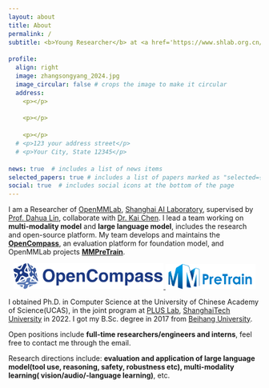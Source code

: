 ```yaml
---
layout: about
title: About
permalink: /
subtitle: <b>Young Researcher</b> at <a href='https://www.shlab.org.cn/'>Shanghai AI Laboratory</a>, Shanghai, China.

profile:
  align: right
  image: zhangsongyang_2024.jpg
  image_circular: false # crops the image to make it circular
  address: 
    <p></p>

    <p></p>    

    <p></p>
  # <p>123 your address street</p>
  # <p>Your City, State 12345</p>

news: true  # includes a list of news items
selected_papers: true # includes a list of papers marked as "selected={true}"
social: true  # includes social icons at the bottom of the page
---
```


I am a Researcher of [OpenMMLab](https://www.openmmlab.com/), [Shanghai AI Laboratory](https://www.shlab.org.cn/), supervised by [Prof. Dahua Lin](http://dahua.site/), collaborate with [Dr. Kai Chen](https://chenkai.site/). I lead a team working on **multi-modality model** and **large language model**, includes the research and open-source platform. My team develops and maintains the  [**OpenCompass**](https://opencompass.org.cn/), an evaluation platform for foundation model, and OpenMMLab projects [**MMPreTrain**](https://github.com/open-mmlab/mmpretrain).

<div align="center">
  <a href="https://github.com/open-compass/opencompass">
  <img src="https://raw.githubusercontent.com/InternLM/opencompass/main/docs/en/_static/image/logo.svg"  alt="OpenCompass" width="300px"/>
  </a>
   <a href="https://github.com/open-mmlab/mmpretrain">
  <img src="https://raw.githubusercontent.com/open-mmlab/mmpretrain/main/docs/en/_static/image/mmpt-logo.png"  alt="MMPreTrain" width="180px"/>
  </a>
</div>


I obtained Ph.D. in Computer Science at the University of Chinese Academy of Science(UCAS), in the joint program at [PLUS Lab](http://plus.sist.shanghaitech.edu.cn/), [ShanghaiTech University](https://www.shanghaitech.edu.cn/) in 2022. I got my B.Sc. degree in 2017 from [Beihang University](https://www.buaa.edu.cn/).

Open positions include **full-time researchers/engineers and interns**, feel free to contact me through the email.
<!-- If you are interested in joining OpenMMLab, please feel free to contact him through the email. -->
Research directions include: **evaluation and application of large language model(tool use, reasoning, safety, robustness etc), multi-modality learning( vision/audio/-language learning)**, etc.